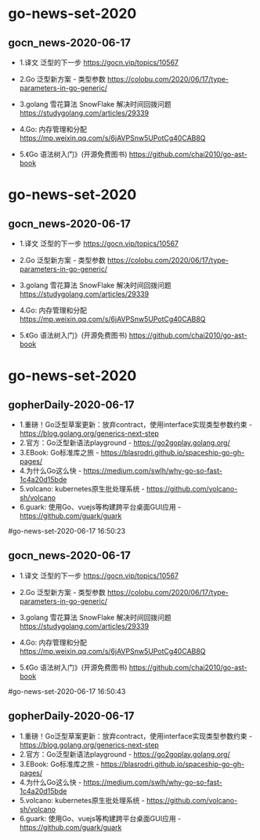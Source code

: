 # go-news-set-2020
## gocn_news-2020-06-17
- 1.译文 泛型的下一步  https://gocn.vip/topics/10567

- 2.Go 泛型新方案 - 类型参数 https://colobu.com/2020/06/17/type-parameters-in-go-generic/

- 3.golang 雪花算法 SnowFlake 解决时间回拨问题 https://studygolang.com/articles/29339

- 4.Go: 内存管理和分配 https://mp.weixin.qq.com/s/6jAVPSnw5UPotCg40CAB8Q

- 5.《Go 语法树入门》(开源免费图书) https://github.com/chai2010/go-ast-book


# go-news-set-2020
## gocn_news-2020-06-17
- 1.译文 泛型的下一步  https://gocn.vip/topics/10567

- 2.Go 泛型新方案 - 类型参数 https://colobu.com/2020/06/17/type-parameters-in-go-generic/

- 3.golang 雪花算法 SnowFlake 解决时间回拨问题 https://studygolang.com/articles/29339

- 4.Go: 内存管理和分配 https://mp.weixin.qq.com/s/6jAVPSnw5UPotCg40CAB8Q

- 5.《Go 语法树入门》(开源免费图书) https://github.com/chai2010/go-ast-book


# go-news-set-2020
## gopherDaily-2020-06-17
- 1.重磅！Go泛型草案更新：放弃contract，使用interface实现类型参数约束 - https://blog.golang.org/generics-next-step
- 2.官方：Go泛型新语法playground - https://go2goplay.golang.org/
- 3.EBook: Go标准库之旅 - https://blasrodri.github.io/spaceship-go-gh-pages/
- 4.为什么Go这么快 - https://medium.com/swlh/why-go-so-fast-1c4a20d15bde
- 5.volcano: kubernetes原生批处理系统 - https://github.com/volcano-sh/volcano
- 6.guark: 使用Go、vuejs等构建跨平台桌面GUI应用 - https://github.com/guark/guark

#go-news-set-2020-06-17 16:50:23
## gocn_news-2020-06-17
- 1.译文 泛型的下一步  https://gocn.vip/topics/10567

- 2.Go 泛型新方案 - 类型参数 https://colobu.com/2020/06/17/type-parameters-in-go-generic/

- 3.golang 雪花算法 SnowFlake 解决时间回拨问题 https://studygolang.com/articles/29339

- 4.Go: 内存管理和分配 https://mp.weixin.qq.com/s/6jAVPSnw5UPotCg40CAB8Q

- 5.《Go 语法树入门》(开源免费图书) https://github.com/chai2010/go-ast-book


#go-news-set-2020-06-17 16:50:43
## gopherDaily-2020-06-17
- 1.重磅！Go泛型草案更新：放弃contract，使用interface实现类型参数约束 - https://blog.golang.org/generics-next-step
- 2.官方：Go泛型新语法playground - https://go2goplay.golang.org/
- 3.EBook: Go标准库之旅 - https://blasrodri.github.io/spaceship-go-gh-pages/
- 4.为什么Go这么快 - https://medium.com/swlh/why-go-so-fast-1c4a20d15bde
- 5.volcano: kubernetes原生批处理系统 - https://github.com/volcano-sh/volcano
- 6.guark: 使用Go、vuejs等构建跨平台桌面GUI应用 - https://github.com/guark/guark

